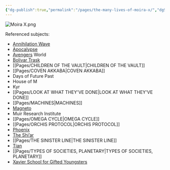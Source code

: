 ```yaml
---
{"dg-publish":true,"permalink":"/pages/the-many-lives-of-moira-x/","dgShowLocalGraph":true}
---
```



![Moira X.png](/img/user/Assets/Moira%20X.png)

Referenced subjects: 
- [Annihilation Wave](https://marvel.fandom.com/wiki/Annihilation_Wave_(Earth-616))
- [Apocalypse](https://x-men.fandom.com/wiki/Apocalypse?so=search)
- [Avengers](https://marvel.fandom.com/wiki/Avengers_(Earth-616)) World
- [Bolivar Trask](https://x-men.fandom.com/wiki/Bolivar_Trask?so=search)
- [[Pages/CHILDREN OF THE VAULT\|CHILDREN OF THE VAULT]]
- [[Pages/COVEN AKKABA\|COVEN AKKABA]]
- Days of Future Past
- House of M
- Kyr
- [[Pages/LOOK AT WHAT THEY'VE DONE\|LOOK AT WHAT THEY'VE DONE]]
- [[Pages/MACHINES\|MACHINES]]
- [Magneto](https://x-men.fandom.com/wiki/Magneto?so=search)
- Muir Research Institute
- [[Pages/OMEGA CYCLE\|OMEGA CYCLE]]
- [[Pages/ORCHIS PROTOCOL\|ORCHIS PROTOCOL]]
- [Phoenix ](https://marvel.fandom.com/wiki/Phoenix)
- [The Shi’ar](https://marvel.fandom.com/wiki/Shi'ar_(Race)?so=search)
- [[Pages/THE SINISTER LINE\|THE SINISTER LINE]]
- [Tian](https://marvel.fandom.com/wiki/Tian?so=search)
- [[Pages/TYPES OF SOCIETIES, PLANETARY\|TYPES OF SOCIETIES, PLANETARY]]
- [Xavier School for Gifted Youngsters](https://x-men.fandom.com/wiki/Xavier's_School_for_Gifted_Youngsters?so=search)
